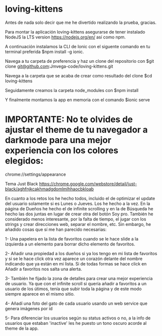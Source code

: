 # loving-kittens

Antes de nada solo decir que me he divertido realizando la prueba, gracias.

Para montar la aplicación loving-kittens asegurarse de tener instalado NodeJS la LTS version https://nodejs.org/en/ así como npm.

A continuación instalamos la CLI de Ionic con el siguente comando en tu terminal preferida
$npm install -g ionic.

Navega a tu carpeta de preferencia y haz un clone del repositorio con 
$git clone git@github.com:Jmvega-code/loving-kittens.git

Navega a la carpeta que se acaba de crear como resultado del clone
$cd loving-kittens

Seguidamente creamos la carpeta node_modules con
$npm install

Y finalmente montamos la app en memoria con el comando
$ionic serve

# IMPORTANTE: No te olvides de ajustar el theme de tu navegador a darkmode para una mejor experiencia con los colores elegidos:

chrome://settings/appearance

Tema Just Black https://chrome.google.com/webstore/detail/just-black/aghfnjkcakhmadgdomlmlhhaocbkloab

En cuanto a los retos los he hecho todos, incluido el de optimizar el update del usuario solamente si es Lunes o Jueves. Los he hecho a la vez. En la página de Dueños he hecho el de infinite scrolling y en la de Búsqueda he hecho las dos juntas en lugar de crear otra del botón Soy pro.
También he considerado menos interesante, por la falta de tiempo, el jugar con los strings y crear direcciones web, separar el nombre, etc.
Sin embargo, he añadido cosas que sí me han parecido necesarias: 

1- Una papelera en la lista de favoritos cuando se le hace slide a la izquierda a un elemento para borrar dicho elemento de favoritos.

2- Añadir una propiedad a los dueños si ya los tengo en mi lista de favoritos y si se le hace click otra vez aparece un corazón delante del nombre indicando que ya están en mi lista. Si de todas formas se hace click en Añadir a favoritos nos salta una alerta.

3- También he fijado la zona de detalles para crear una mejor experiencia de usuario. Ya que con el infinite scroll si quería añadir a favoritos a un usuario de los útimos, tenía que subir toda la página y de este modo siempre aparece en el mismo sitio. 

4- Añadí una foto del gato de cada usuario usando un web service que genera imágenes por id

5- Para diferenciar los usuarios según su status activos o no, a la info de usuarios que estaban 'inactive' les he puesto un tono oscuro acorde al theme de la app.
